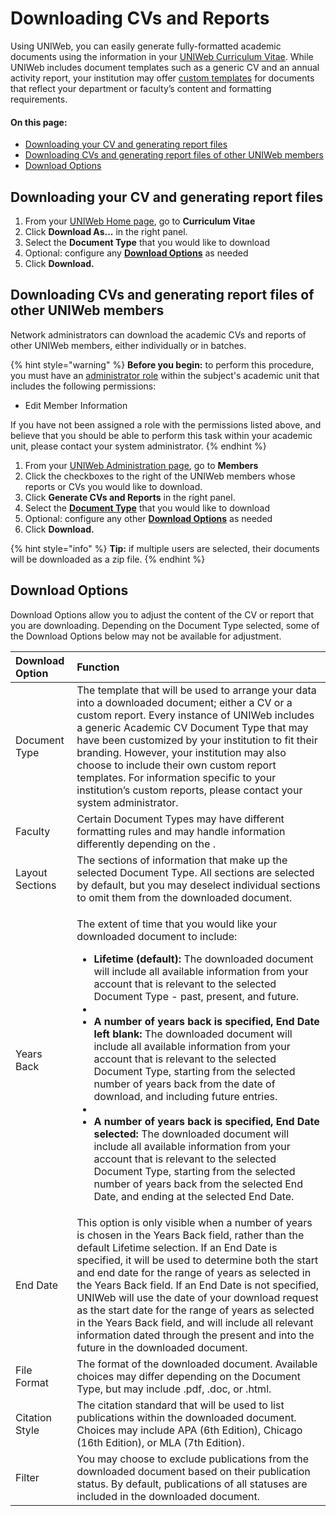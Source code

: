 # Downloading CVs and Reports

Using UNIWeb, you can easily generate fully-formatted academic documents using the information in your [UNIWeb Curriculum Vitae](your-uniweb-curriculum-vitae-cv.md). While UNIWeb includes document templates such as a generic CV and an annual activity report, your institution may offer [custom templates](../customizing-data-entry-and-reports-in-uniweb.md) for documents that reflect your department or faculty’s content and formatting requirements.

#### On this page:

* [Downloading your CV and generating report files](downloading-cvs-and-reports.md#downloading-your-cv-and-generating-report-files)
* [Downloading CVs and generating report files of other UNIWeb members](downloading-cvs-and-reports.md#downloading-cvs-and-generating-report-files-of-other-uniweb-members)
* [Download Options](downloading-cvs-and-reports.md#download-options)

## Downloading your CV and generating report files

1. From your [UNIWeb Home page](../navigating-uniweb/the-home-page.md), go to **Curriculum Vitae** 
2. Click **Download As...** in the right panel.
3. Select the **Document Type** that you would like to download
4. Optional: configure any [**Download Options**](downloading-cvs-and-reports.md#download-options) as needed
5. Click **Download.**

## Downloading CVs and generating report files of other UNIWeb members

Network administrators can download the academic CVs and reports of other UNIWeb members, either individually or in batches.

{% hint style="warning" %}
**Before you begin:** to perform this procedure, you must have an [administrator role](../uniweb-accounts/access-control/managing-administrator-roles-and-permissions.md) within the subject's academic unit that includes the following permissions:

* Edit Member Information

If you have not been assigned a role with the permissions listed above, and believe that you should be able to perform this task within your academic unit, please contact your system administrator.
{% endhint %}

1. From your [UNIWeb Administration page](../navigating-uniweb/the-administration-page.md), go to **Members** 
2. Click the checkboxes to the right of the UNIWeb members whose reports or CVs you would like to download.
3. Click **Generate CVs and Reports** in the right panel.
4. Select the [**Document Type**](downloading-cvs-and-reports.md#download-options) that you would like to download
5. Optional: configure any other [**Download Options**](downloading-cvs-and-reports.md#download-options) as needed
6. Click **Download.**

{% hint style="info" %}
**Tip:** if multiple users are selected, their documents will be downloaded as a zip file.
{% endhint %}

## Download Options

Download Options allow you to adjust the content of the CV or report that you are downloading. Depending on the Document Type selected, some of the Download Options below may not be available for adjustment.

<table>
  <thead>
    <tr>
      <th style="text-align:left">Download Option</th>
      <th style="text-align:left">Function</th>
    </tr>
  </thead>
  <tbody>
    <tr>
      <td style="text-align:left">Document Type</td>
      <td style="text-align:left">The template that will be used to arrange your data into a downloaded
        document; either a CV or a custom report. Every instance of UNIWeb includes
        a generic Academic CV Document Type that may have been customized by your
        institution to fit their branding. However, your institution may also choose
        to include their own custom report templates. For information specific
        to your institution&#x2019;s custom reports, please contact your system
        administrator.</td>
    </tr>
    <tr>
      <td style="text-align:left">Faculty</td>
      <td style="text-align:left">Certain Document Types may have different formatting rules and may handle
        information differently depending on the .</td>
    </tr>
    <tr>
      <td style="text-align:left">Layout Sections</td>
      <td style="text-align:left">The sections of information that make up the selected Document Type. All
        sections are selected by default, but you may deselect individual sections
        to omit them from the downloaded document.</td>
    </tr>
    <tr>
      <td style="text-align:left">Years Back</td>
      <td style="text-align:left">
        <p>The extent of time that you would like your downloaded document to include:</p>
        <p></p>
        <ul>
          <li><b>Lifetime (default):</b> The downloaded document will include all available
            information from your account that is relevant to the selected Document
            Type - past, present, and future.</li>
          <li></li>
          <li><b>A number of years back is specified, End Date left blank: </b>The downloaded
            document will include all available information from your account that
            is relevant to the selected Document Type, starting from the selected number
            of years back from the date of download, and including future entries.</li>
          <li></li>
          <li><b>A number of years back is specified, End Date selected: </b>The downloaded
            document will include all available information from your account that
            is relevant to the selected Document Type, starting from the selected number
            of years back from the selected End Date, and ending at the selected End
            Date.</li>
        </ul>
      </td>
    </tr>
    <tr>
      <td style="text-align:left">End Date</td>
      <td style="text-align:left">This option is only visible when a number of years is chosen in the Years
        Back field, rather than the default Lifetime selection. If an End Date
        is specified, it will be used to determine both the start and end date
        for the range of years as selected in the Years Back field. If an End Date
        is not specified, UNIWeb will use the date of your download request as
        the start date for the range of years as selected in the Years Back field,
        and will include all relevant information dated through the present and
        into the future in the downloaded document.</td>
    </tr>
    <tr>
      <td style="text-align:left">File Format</td>
      <td style="text-align:left">The format of the downloaded document. Available choices may differ depending
        on the Document Type, but may include .pdf, .doc, or .html.</td>
    </tr>
    <tr>
      <td style="text-align:left">Citation Style</td>
      <td style="text-align:left">The citation standard that will be used to list publications within the
        downloaded document. Choices may include APA (6th Edition), Chicago (16th
        Edition), or MLA (7th Edition).</td>
    </tr>
    <tr>
      <td style="text-align:left">Filter</td>
      <td style="text-align:left">You may choose to exclude publications from the downloaded document based
        on their publication status. By default, publications of all statuses are
        included in the downloaded document.</td>
    </tr>
  </tbody>
</table>